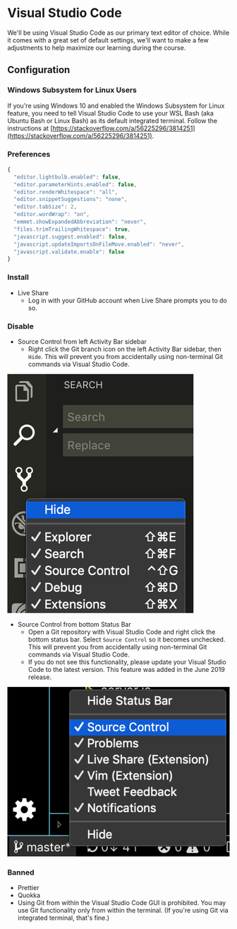 # Visual Studio Code

We'll be using Visual Studio Code as our primary text editor of choice. While it comes with a great set of default settings, we'll want to make a few adjustments to help maximize our learning during the course.

## Configuration

### Windows Subsystem for Linux Users

If you're using Windows 10 and enabled the Windows Subsystem for Linux feature, you need to tell Visual Studio Code to use your WSL Bash \(aka Ubuntu Bash or Linux Bash\) as its default integrated terminal. Follow the instructions at [https://stackoverflow.com/a/56225296/3814251](https://stackoverflow.com/a/56225296/3814251).

### Preferences

```javascript
{
  "editor.lightbulb.enabled": false,
  "editor.parameterHints.enabled": false,
  "editor.renderWhitespace": "all",
  "editor.snippetSuggestions": "none",
  "editor.tabSize": 2,
  "editor.wordWrap": "on",
  "emmet.showExpandedAbbreviation": "never",
  "files.trimTrailingWhitespace": true,
  "javascript.suggest.enabled": false,
  "javascript.updateImportsOnFileMove.enabled": "never",
  "javascript.validate.enable": false
}
```

### Install

* Live Share
  * Log in with your GitHub account when Live Share prompts you to do so.

### Disable

* Source Control from left Activity Bar sidebar
  * Right click the Git branch icon on the left Activity Bar sidebar, then `Hide`. This will prevent you from accidentally using non-terminal Git commands via Visual Studio Code.

![](.gitbook/assets/image.png)

* Source Control from bottom Status Bar
  * Open a Git repository with Visual Studio Code and right click the bottom status bar. Select `Source Control` so it becomes unchecked. This will prevent you from accidentally using non-terminal Git commands via Visual Studio Code.
  * If you do not see this functionality, please update your Visual Studio Code to the latest version. This feature was added in the June 2019 release.

![](.gitbook/assets/image%20%282%29.png)

### Banned

* Prettier
* Quokka
* Using Git from within the Visual Studio Code GUI is prohibited. You may use Git functionality only from within the terminal. \(If you're using Git via integrated terminal, that's fine.\)

